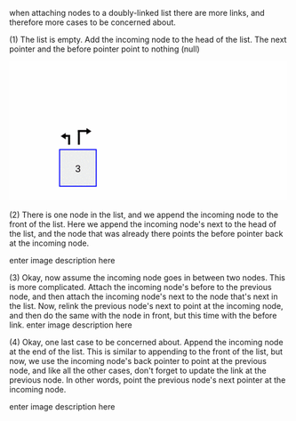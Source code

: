 when attaching nodes to a doubly-linked list there are more links, and therefore more cases to be concerned about.

(1) The list is empty. Add the incoming node to the head of the list. The next pointer and the before pointer point to nothing (null)

[//]: # ([Block] Insert when the list is empty gif)
![ADTList_DLL_Insert_empty](L04_ADT_List_DLL/Insert()/ADTList_DLL_Insert_empty.gif)

(2) There is one node in the list, and we append the incoming node to the front of the list. Here we append the incoming node's next to the head of the list, and the node that was already there points the before pointer back at the incoming node.

enter image description here

(3) Okay, now assume the incoming node goes in between two nodes. This is more complicated. Attach the incoming node's before to the previous node, and then attach the incoming node's next to the node that's next in the list. Now, relink the previous node's next to point at the incoming node, and then do the same with the node in front, but this time with the before link. enter image description here

(4) Okay, one last case to be concerned about. Append the incoming node at the end of the list. This is similar to appending to the front of the list, but now, we use the incoming node's back pointer to point at the previous node, and like all the other cases, don't forget to update the link at the previous node. In other words, point the previous node's next pointer at the incoming node.

enter image description here

